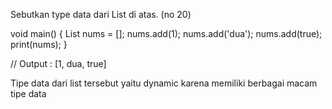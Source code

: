 Sebutkan type data dari List di atas. (no 20)

void main() {
  List nums = [];
  nums.add(1);
  nums.add('dua');
  nums.add(true);
  print(nums);
}

// Output : [1, dua, true]

Tipe data dari list tersebut yaitu dynamic karena memiliki berbagai macam tipe data
